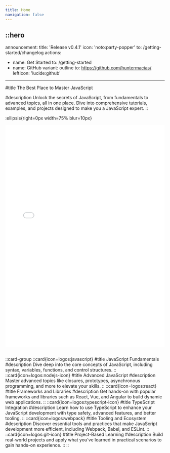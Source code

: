 ```yaml
---
title: Home
navigation: false
---
```




::hero
---
announcement:
  title: 'Release v0.4.1'
  icon: 'noto:party-popper'
  to: /getting-started/changelog
actions:
  - name: Get Started
    to: /getting-started
  - name: GitHub
    variant: outline
    to: https://github.com/huntermacias/
    leftIcon: 'lucide:github'
---



#title
The Best Place to Master JavaScript

#description
Unlock the secrets of JavaScript, from fundamentals to advanced topics, all in one place. Dive into comprehensive tutorials, examples, and projects designed to make you a JavaScript expert.
::

:ellipsis{right=0px width=75% blur=10px}

<div class="relative border rounded-lg shadow-md">
  <iframe src="/getting-started" height="700" width="100%" class="rounded-lg" scrolling="no" frameborder="0" ></iframe>
</div>

<br />

::card-group
  ::card{icon=logos:javascript}
  #title
  JavaScript Fundamentals
  #description
  Dive deep into the core concepts of JavaScript, including syntax, variables, functions, and control structures.
  ::
  ::card{icon=logos:nodejs-icon}
  #title
  Advanced JavaScript
  #description
  Master advanced topics like closures, prototypes, asynchronous programming, and more to elevate your skills.
  ::
  ::card{icon=logos:react}
  #title
  Frameworks and Libraries
  #description
  Get hands-on with popular frameworks and libraries such as React, Vue, and Angular to build dynamic web applications.
  ::
  ::card{icon=logos:typescript-icon}
  #title
  TypeScript Integration
  #description
  Learn how to use TypeScript to enhance your JavaScript development with type safety, advanced features, and better tooling.
  ::
  ::card{icon=logos:webpack}
  #title
  Tooling and Ecosystem
  #description
  Discover essential tools and practices that make JavaScript development more efficient, including Webpack, Babel, and ESLint.
  ::
  ::card{icon=logos:git-icon}
  #title
  Project-Based Learning
  #description
  Build real-world projects and apply what you've learned in practical scenarios to gain hands-on experience.
  ::
::





